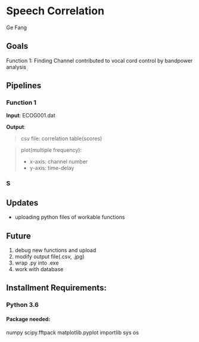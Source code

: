 Speech Correlation
 ======
 Ge Fang
 ## Goals
 
Function 1: Finding Channel contributed to vocal cord control by bandpower analysis

## Pipelines
### Function 1
**Input**: ECOG001.dat

**Output**: 
>csv file: correlation table(scores)

>plot(multiple frequency): 
>* x-axis: channel number
>* y-axis: time-delay
### S
 ## Updates
* uploading python files of workable functions
 ## Future

1. debug new functions and upload
2. modify output file(.csv, .jpg)
3. wrap .py into .exe
4. work with database


## Installment Requirements:

### Python 3.6
#### Package needed:
numpy
scipy.fftpack
matplotlib.pyplot
importlib
sys
os




